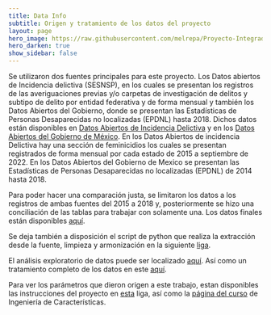 ```yaml
---
title: Data Info
subtitle: Origen y tratamiento de los datos del proyecto
layout: page
hero_image: https://raw.githubusercontent.com/melrepa/Proyecto-Integrador-Ing-Car/main/docs/imagenes/EQtk468U4AcmDhE.png
hero_darken: true
show_sidebar: false
---
```


Se utilizaron dos fuentes principales para este proyecto. Los Datos abiertos de Incidencia delictiva (SESNSP), en los cuales se presentan los registros de las averiguaciones previas y/o carpetas de investigación de delitos y subtipo de delito por entidad federativa y de forma mensual y también los Datos Abiertos del Gobierno, donde se presentan las Estadísticas de Personas Desaparecidas no localizadas (EPDNL) hasta 2018. 
Dichos datos están disponibles en [Datos Abiertos de Incidencia Delictiva](https://www.gob.mx/sesnsp/acciones-y-programas/datos-abiertos-de-incidencia-delictiva) y en los [Datos Abiertos del Gobierno de México](https://datos.gob.mx/busca/dataset/estadistica-de-personas-desaparecidas-no-localizadas/resource/a42be713-6cc3-4339-88c3-0e70d1089baa?inner_span=True).
En los Datos Abiertos de incidencia Delictiva hay una sección de feminicidios los cuales se presentan registrados de forma mensual por cada estado de 2015 a septiembre de 2022. En los Datos Abiertos del Gobierno de Mexico se presentan las Estadísticas de Personas Desaparecidas no localizadas (EPDNL) de 2014 hasta 2018.

Para poder hacer una comparación justa, se limitaron los datos a los registros de ambas fuentes del 2015 a 2018 y, posteriormente se hizo una conciliación de las tablas para trabajar con solamente una. Los datos finales están disponibles [aquí]().

Se deja también a disposición el script de python que realiza la extracción desde la fuente, limpieza y armonización en la siguiente [liga]().

El análisis exploratorio de datos puede ser localizado [aquí](https://github.com/melrepa/MCD_IngCaracteristicas/blob/main/Proyecto%202/Proyecto2_MelissaReyesPaz.ipynb). 
Así como un tratamiento completo de los datos en este [aquí]().

Para ver los parámetros que dieron origen a este trabajo, estan disponibles las instrucciones del proyecto en [esta](https://mcd-unison.github.io/ing-caract/proyecto4/) liga, así como la [página del curso](https://mcd-unison.github.io/ing-caract/) de Ingeniería de Características.

